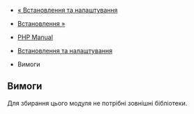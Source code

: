 - [« Встановлення та налаштування](var-representation.setup.md)
- [Встановлення »](var-representation.installation.md)

- [PHP Manual](index.md)
- [Встановлення та налаштування](var-representation.setup.md)
- Вимоги

## Вимоги

Для збирання цього модуля не потрібні зовнішні бібліотеки.
